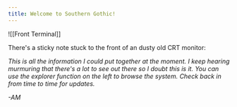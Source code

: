 ```yaml
---
title: Welcome to Southern Gothic!
---
```


![[Front Terminal]]

There's a sticky note stuck to the front of an dusty old CRT monitor:  

*This is all the information I could put together at the moment. I keep hearing murmuring that there's a lot to see out there so I doubt this is it. You can use the explorer function on the left to browse the system. Check back in from time to time for updates.*

*-AM*

